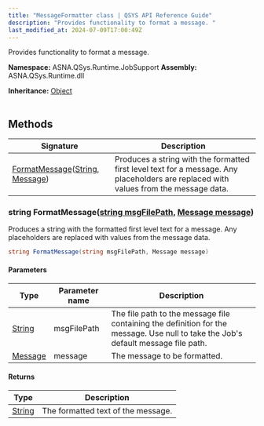 ```yaml
---
title: "MessageFormatter class | QSYS API Reference Guide"
description: "Provides functionality to format a message. "
last_modified_at: 2024-07-09T17:00:49Z
---
```


Provides functionality to format a message.

**Namespace:** ASNA.QSys.Runtime.JobSupport
**Assembly:** ASNA.QSys.Runtime.dll

**Inheritance:** [Object](https://docs.microsoft.com/en-us/dotnet/api/system.object)
<br>
<br>

## Methods

| Signature | Description |
| --- | --- |
| [FormatMessage](#string-formatmessagestring-msgfilepath-message-message)([String](https://docs.microsoft.com/en-us/dotnet/api/system.string), [Message](/reference/runtime/qsys-runtime-job-support/message.html)) | Produces a string with the formatted first level text for a message. Any placeholders are replaced with values from the message data. 

### string FormatMessage([string msgFilePath](https://learn.microsoft.com/en-us/dotnet/api/system.string?view=net-8.0), [Message message](/reference/runtime/qsys-runtime-job-support/message.html))

Produces a string with the formatted first level text for a message. Any placeholders are replaced with values from the message data. 

```cs
string FormatMessage(string msgFilePath, Message message)
```

#### Parameters

| Type | Parameter name | Description
| --- | --- | ---
| [String](https://docs.microsoft.com/en-us/dotnet/api/system.string) | msgFilePath | The file path to the message file containing the definition for the message. Use null to take the Job's default message file path.
| [Message](/reference/runtime/qsys-runtime-job-support/message.html) | message | The message to be formatted.

#### Returns

| Type | Description
| --- | ---
| [String](https://docs.microsoft.com/en-us/dotnet/api/system.string) | The formatted text of the message.
